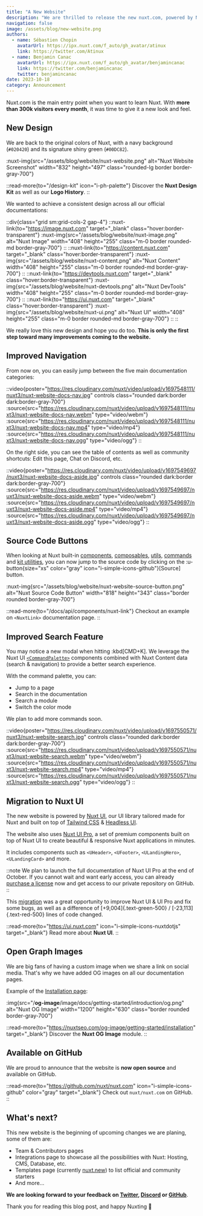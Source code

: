 ```yaml
---
title: "A New Website"
description: "We are thrilled to release the new nuxt.com, powered by Nuxt UI and now open source."
navigation: false
image: /assets/blog/new-website.png
authors:
  - name: Sébastien Chopin
    avatarUrl: https://ipx.nuxt.com/f_auto/gh_avatar/atinux
    link: https://twitter.com/Atinux
  - name: Benjamin Canac
    avatarUrl: https://ipx.nuxt.com/f_auto/gh_avatar/benjamincanac
    link: https://twitter.com/benjamincanac
    twitter: benjamincanac
date: 2023-10-18
category: Announcement
---
```


Nuxt.com is the main entry point when you want to learn Nuxt. With **more than 300k visitors every month**, it was time to give it a new look and feel.

## New Design

We are back to the original colors of Nuxt, with a navy background (`#020420`) and its signature shiny green (`#00DC82`).

:nuxt-img{src="/assets/blog/website/nuxt-website.png" alt="Nuxt Website Screenshot" width="832" height="497" class="rounded-lg border border-gray-700"}

::read-more{to="/design-kit" icon="i-ph-palette"}
Discover the **Nuxt Design Kit** as well as our **Logo History**.
::

We wanted to achieve a consistent design across all our official documentations:

::div{class="grid sm:grid-cols-2 gap-4"}
  ::nuxt-link{to="https://image.nuxt.com" target="_blank" class="hover:border-transparent"}
    :nuxt-img{src="/assets/blog/website/nuxt-image.png" alt="Nuxt Image" width="408" height="255" class="m-0 border rounded-md border-gray-700"}
  ::
  ::nuxt-link{to="https://content.nuxt.com" target="_blank" class="hover:border-transparent"}
    :nuxt-img{src="/assets/blog/website/nuxt-content.png" alt="Nuxt Content" width="408" height="255" class="m-0 border rounded-md border-gray-700"}
  ::
  ::nuxt-link{to="https://devtools.nuxt.com" target="_blank" class="hover:border-transparent"}
    :nuxt-img{src="/assets/blog/website/nuxt-devtools.png" alt="Nuxt DevTools" width="408" height="255" class="m-0 border rounded-md border-gray-700"}
  ::
  ::nuxt-link{to="https://ui.nuxt.com" target="_blank" class="hover:border-transparent"}
    :nuxt-img{src="/assets/blog/website/nuxt-ui.png" alt="Nuxt UI" width="408" height="255" class="m-0 border rounded-md border-gray-700"}
  ::
::

We really love this new design and hope you do too. **This is only the first step toward many improvements coming to the website.**

## Improved Navigation

From now on, you can easily jump between the five main documentation categories:

::video{poster="https://res.cloudinary.com/nuxt/video/upload/v1697548111/nuxt3/nuxt-website-docs-nav.jpg" controls class="rounded dark:border dark:border-gray-700"}
  :source{src="https://res.cloudinary.com/nuxt/video/upload/v1697548111/nuxt3/nuxt-website-docs-nav.webm" type="video/webm"}
  :source{src="https://res.cloudinary.com/nuxt/video/upload/v1697548111/nuxt3/nuxt-website-docs-nav.mp4" type="video/mp4"}
  :source{src="https://res.cloudinary.com/nuxt/video/upload/v1697548111/nuxt3/nuxt-website-docs-nav.ogg" type="video/ogg"}
::

On the right side, you can see the table of contents as well as community shortcuts: Edit this page, Chat on Discord, etc.

::video{poster="https://res.cloudinary.com/nuxt/video/upload/v1697549697/nuxt3/nuxt-website-docs-aside.jpg" controls class="rounded dark:border dark:border-gray-700"}
  :source{src="https://res.cloudinary.com/nuxt/video/upload/v1697549697/nuxt3/nuxt-website-docs-aside.webm" type="video/webm"}
  :source{src="https://res.cloudinary.com/nuxt/video/upload/v1697549697/nuxt3/nuxt-website-docs-aside.mp4" type="video/mp4"}
  :source{src="https://res.cloudinary.com/nuxt/video/upload/v1697549697/nuxt3/nuxt-website-docs-aside.ogg" type="video/ogg"}
::

## Source Code Buttons

When looking at Nuxt built-in [components](/docs/api/components), [composables](/docs/api/composables), [utils](/docs/api/utils), [commands](/docs/api/commands) and [kit utilities](/docs/api/kit), you can now jump to the source code by clicking on the :u-button{size="xs" color="gray" icon="i-simple-icons-github"}[Source] button.

:nuxt-img{src="/assets/blog/website/nuxt-website-source-button.png" alt="Nuxt Source Code Button" width="818" height="343" class="border rounded border-gray-700"}

::read-more{to="/docs/api/components/nuxt-link"}
Checkout an example on `<NuxtLink>` documentation page.
::

## Improved Search Feature

You may notice a new modal when hitting :kbd[CMD+K]. We leverage the Nuxt UI [`<CommandPalette>`](https://ui.nuxt.com/navigation/command-palette) components combined with Nuxt Content data (search & navigation) to provide a better search experience.

With the command palette, you can:
- Jump to a page
- Search in the documentation
- Search a module
- Switch the color mode

We plan to add more commands soon.

::video{poster="https://res.cloudinary.com/nuxt/video/upload/v1697550571/nuxt3/nuxt-website-search.jpg" controls class="rounded dark:border dark:border-gray-700"}
  :source{src="https://res.cloudinary.com/nuxt/video/upload/v1697550571/nuxt3/nuxt-website-search.webm" type="video/webm"}
  :source{src="https://res.cloudinary.com/nuxt/video/upload/v1697550571/nuxt3/nuxt-website-search.mp4" type="video/mp4"}
  :source{src="https://res.cloudinary.com/nuxt/video/upload/v1697550571/nuxt3/nuxt-website-search.ogg" type="video/ogg"}
::

## Migration to Nuxt UI

The new website is powered by [Nuxt UI](https://ui.nuxt.com), our UI library tailored made for Nuxt and built on top of [Tailwind CSS](https://tailwindcss.com) & [Headless UI](https://headlessui.com/).

The website also uses [Nuxt UI Pro](https://ui.nuxt.com/pro), a set of premium components built on top of Nuxt UI to create beautiful & responsive Nuxt applications in minutes.

It includes components such as `<UHeader>`, `<UFooter>`, `<ULandingHero>`, `<ULandingCard>` and more.

::note
We plan to launch the full documentation of Nuxt UI Pro at the end of October. If you cannot wait and want early access, you can already [purchase a license](https://ui.nuxt.com/pro/purchase) now and get access to our private repository on GitHub.
::

This [migration](https://github.com/nuxt/nuxt.com/pull/1365) was a great opportunity to improve Nuxt UI & UI Pro and fix some bugs, as well as a difference of [+9,004]{.text-green-500} / [-23,113]{.text-red-500} lines of code changed.

::read-more{to="https://ui.nuxt.com" icon="i-simple-icons-nuxtdotjs" target="_blank"}
Read more about **Nuxt UI**.
::

## Open Graph Images

We are big fans of having a custom image when we share a link on social media. That's why we have added OG images on all our documentation pages.

Example of the [Installation page](/docs/getting-started/installation):

:img{src="/__og-image__/image/docs/getting-started/introduction/og.png" alt="Nuxt OG Image" width="1200" height="630" class="border rounded border-gray-700"}

::read-more{to="https://nuxtseo.com/og-image/getting-started/installation" target="_blank"}
Discover the **Nuxt OG Image** module.
::

## Available on GitHub

We are proud to announce that the website is **now open source** and available on GitHub.

::read-more{to="https://github.com/nuxt/nuxt.com" icon="i-simple-icons-github" color="gray" target="_blank"}
Check out `nuxt/nuxt.com` on GitHub.
::

## What's next?

This new website is the beginning of upcoming changes we are planing, some of them are:
- Team & Contributors pages
- Integrations page to showcase all the possibilities with Nuxt: Hosting, CMS, Database, etc.
- Templates page (currently [nuxt.new](https://nuxt.new)) to list official and community starters
- And more...

**We are looking forward to your feedback on [Twitter](https://twitter.com/nuxt_js), [Discord](https://discord.com/invite/nuxt) or [GitHub](https://github.com/nuxt/nuxt.com)**.

Thank you for reading this blog post, and happy Nuxting 🤟
